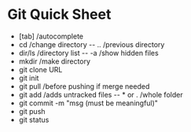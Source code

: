 # Git Quick Sheet

- [tab] /autocomplete
- cd /change directory
-- .. /previous directory
- dir/ls /directory list
-- -a /show hidden files
- mkdir /make directory
- git clone URL
- git init
- git pull /before pushing if merge needed
- git add /adds untracked files
-- * or . /whole folder
- git commit -m "msg (must be meaningful)"
- git push
- git status